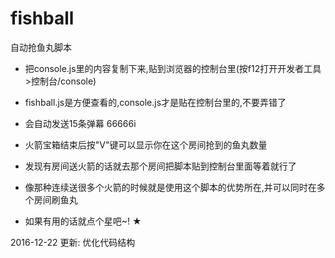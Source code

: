  # fishball
 自动抢鱼丸脚本
 - 把console.js里的内容复制下来,贴到浏览器的控制台里(按f12打开开发者工具>控制台/console)

 - fishball.js是方便查看的,console.js才是贴在控制台里的,不要弄错了

 - 会自动发送15条弹幕 66666i

 - 火箭宝箱结束后按"V"键可以显示你在这个房间抢到的鱼丸数量

 - 发现有房间送火箭的话就去那个房间把脚本贴到控制台里面等着就行了

 - 像那种连续送很多个火箭的时候就是使用这个脚本的优势所在,并可以同时在多个房间刷鱼丸

 - 如果有用的话就点个星吧~! ★

 2016-12-22 更新:
        优化代码结构
